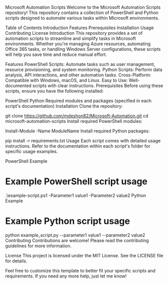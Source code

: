 Microsoft Automation Scripts
Welcome to the Microsoft Automation Scripts repository! This repository contains a collection of PowerShell and Python scripts designed to automate various tasks within Microsoft environments.

Table of Contents
Introduction
Features
Prerequisites
Installation
Usage
Contributing
License
Introduction
This repository provides a set of automation scripts to streamline and simplify tasks in Microsoft environments. Whether you're managing Azure resources, automating Office 365 tasks, or handling Windows Server configurations, these scripts will help you save time and reduce manual effort.

Features
PowerShell Scripts: Automate tasks such as user management, resource provisioning, and system monitoring.
Python Scripts: Perform data analysis, API interactions, and other automation tasks.
Cross-Platform: Compatible with Windows, macOS, and Linux.
Easy to Use: Well-documented scripts with clear instructions.
Prerequisites
Before using these scripts, ensure you have the following installed:

PowerShell
Python
Required modules and packages (specified in each script's documentation)
Installation
Clone the repository:

git clone https://github.com/mdeshon82/Microsoft-Automation.git
cd microsoft-automation-scripts
Install required PowerShell modules:

Install-Module -Name ModuleName
Install required Python packages:

pip install -r requirements.txt
Usage
Each script comes with detailed usage instructions. Refer to the documentation within each script's folder for specific usage examples.

PowerShell Example
# Example PowerShell script usage
.\example-script.ps1 -Parameter1 value1 -Parameter2 value2
Python Example
# Example Python script usage
python example_script.py --parameter1 value1 --parameter2 value2
Contributing
Contributions are welcome! Please read the contributing guidelines for more information.

License
This project is licensed under the MIT License. See the LICENSE file for details.

Feel free to customize this template to better fit your specific scripts and requirements. If you need any more help, just let me know!
